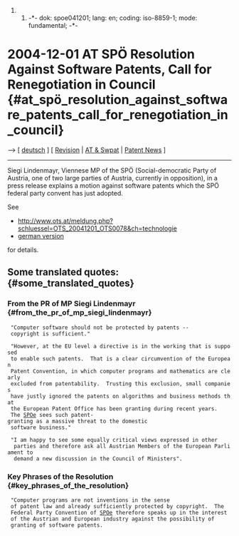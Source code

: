 1.  1.  -\*- dok: spoe041201; lang: en; coding: iso-8859-1; mode:
        fundamental; -\*-

# 2004-12-01 AT SPÖ Resolution Against Software Patents, Call for Renegotiation in Council {#at_spö_resolution_against_software_patents_call_for_renegotiation_in_council}

\--\> \[ [ deutsch](Spoe041201De "wikilink") \] \[ [
Revision](ConsRevers04En "wikilink") \| [ AT &
Swpat](SwpatatEn "wikilink") \| [ Patent News](SwpatcninoEn "wikilink")
\]

------------------------------------------------------------------------

Siegi Lindenmayr, Viennese MP of the SPÖ (Social-democratic Party of
Austria, one of two large parties of Austria, currently in opposition),
in a press release explains a motion against software patents which the
SPÖ federal party convent has just adopted.

See

-   <http://www.ots.at/meldung.php?schluessel=OTS_20041201_OTS0078&ch=technologie>
-   [ german version](Spoe041201De "wikilink")

for details.

## Some translated quotes: {#some_translated_quotes}

### From the PR of MP Siegi Lindenmayr {#from_the_pr_of_mp_siegi_lindenmayr}

` "Computer software should not be protected by patents -- copyright is sufficient."`

` "However, at the EU level a directive is in the working that is supposed`\
` to enable such patents.  That is a clear circumvention of the European`\
` Patent Convention, in which computer programs and mathematics are clearly`\
` excluded from patentability.  Trusting this exclusion, small companies`\
` have justly ignored the patents on algorithms and business methods that `\
` the European Patent Office has been granting during recent years.`\
` The `[`SPOe`](SPOe "wikilink")` sees such patent-granting as a massive threat to the domestic`\
` software business."  `

` "I am happy to see some equally critical views expressed in other`\
`  parties and therefore ask all Austrian Members of the European Parliament to`\
`  demand a new discussion in the Council of Ministers".`

### Key Phrases of the Resolution {#key_phrases_of_the_resolution}

` "Computer programs are not inventions in the sense`\
` of patent law and already sufficiently protected by copyright.  The`\
` Federal Party Convention of `[`SPOe`](SPOe "wikilink")` therefore speaks up in the interest`\
` of the Austrian and European industry against the possibility of`\
` granting of software patents. `
